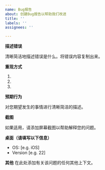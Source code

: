 ```yaml
---
name: Bug报告
about: 创建Bug报告以帮助我们改进
title: ''
labels: ''
assignees: ''

---
```


**描述错误**

清晰简洁地描述错误是什么。将错误内容复制出来。

**重现方式**

1.

2.

3.

**预期行为**

对您期望发生的事情进行清晰简洁的描述。

**截图**

如果适用，请添加屏幕截图以帮助解释您的问题。

**桌面（请填写以下信息）**

- OS: [e.g. iOS]
- Version [e.g. 22]

**其他**
在此处添加有关该问题的任何其他上下文。
